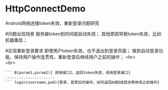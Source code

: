 # HttpConnectDemo
Android网络连接token失效，重新登录问题研究

#问题出现场景
服务器token到时间就自动失效；
其他原因导致token失效，比如机器重启；

#实现重新登录要求
即使用户token失效，也不退出到登录页面； 
做到自动登录功能，保持用户操作连贯性，重新登录后继续用户之前的操作；
\<br>  
\<br>  
``` A(param1,param2){ 调用接口1，返回token失效，调用登录接口}  
``` B(param1,param2){ 调用接口2，返回token失效，调用登录接口} 
......................
``` login(username,pwd){登录，登录后的操作，如何返回A或B或其他等继续之前操作}
